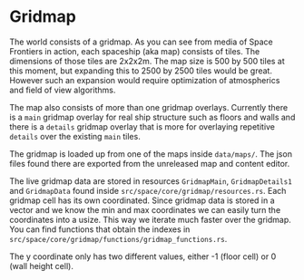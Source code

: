 # Gridmap

The world consists of a gridmap. As you can see from media of Space Frontiers in action, each spaceship (aka map) consists of tiles. The dimensions of those tiles are 2x2x2m. The map size is 500 by 500 tiles at this moment, but expanding this to 2500 by 2500 tiles would be great. However such an expansion would require optimization of atmospherics and field of view algorithms.

The map also consists of more than one gridmap overlays. Currently there is a `main` gridmap overlay for real ship structure such as floors and walls and there is a `details` gridmap overlay that is more for overlaying repetitive `details` over the existing `main` tiles.

The gridmap is loaded up from one of the maps inside `data/maps/`. The json files found there are exported from the unreleased map and content editor. 

The live gridmap data are stored in resources `GridmapMain`, `GridmapDetails1` and `GridmapData` found inside `src/space/core/gridmap/resources.rs`.
Each gridmap cell has its own coordinated. Since gridmap data is stored in a vector and we know the min and max coordinates we can easily turn the coordinates into a usize. This way we iterate much faster over the gridmap. You can find functions that obtain the indexes in `src/space/core/gridmap/functions/gridmap_functions.rs`.

The y coordinate only has two different values, either -1 (floor cell) or 0 (wall height cell). 
